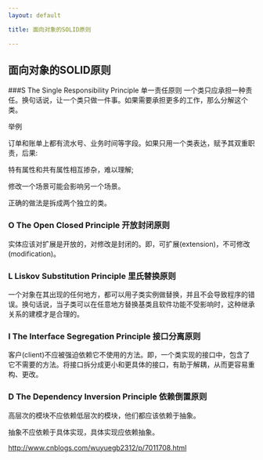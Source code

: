 ```yaml
---
layout: default

title: 面向对象的SOLID原则

---
```


## 面向对象的SOLID原则


###S	The Single Responsibility Principle	单一责任原则
一个类只应承担一种责任。换句话说，让一个类只做一件事。如果需要承担更多的工作，那么分解这个类。

举例

订单和账单上都有流水号、业务时间等字段。如果只用一个类表达，赋予其双重职责，后果:


特有属性和共有属性相互掺杂，难以理解;

修改一个场景可能会影响另一个场景。

正确的做法是拆成两个独立的类。


### O	The Open Closed Principle	开放封闭原则

实体应该对扩展是开放的，对修改是封闭的。即，可扩展(extension)，不可修改(modification)。



### L	Liskov Substitution Principle	里氏替换原则

一个对象在其出现的任何地方，都可以用子类实例做替换，并且不会导致程序的错误。换句话说，当子类可以在任意地方替换基类且软件功能不受影响时，这种继承关系的建模才是合理的。

### I	The Interface Segregation Principle	接口分离原则
客户(client)不应被强迫依赖它不使用的方法。即，一个类实现的接口中，包含了它不需要的方法。将接口拆分成更小和更具体的接口，有助于解耦，从而更容易重构、更改。


### D	The Dependency Inversion Principle	依赖倒置原则

高层次的模块不应依赖低层次的模块，他们都应该依赖于抽象。

抽象不应依赖于具体实现，具体实现应依赖抽象。


http://www.cnblogs.com/wuyuegb2312/p/7011708.html
